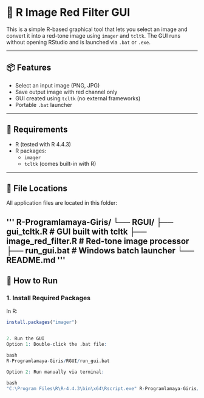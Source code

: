 # 🔴 R Image Red Filter GUI

This is a simple R-based graphical tool that lets you select an image and convert it into a red-tone image using `imager` and `tcltk`. The GUI runs without opening RStudio and is launched via `.bat` or `.exe`.

---

## 📦 Features

- Select an input image (PNG, JPG)
- Save output image with red channel only
- GUI created using `tcltk` (no external frameworks)
- Portable `.bat` launcher

---

## 🧰 Requirements

- R (tested with R 4.4.3)
- R packages:
  - `imager`
  - `tcltk` (comes built-in with R)

---

## 📁 File Locations

All application files are located in this folder:

''' R-Programlamaya-Giris/
└── RGUI/
├── gui_tcltk.R # GUI built with tcltk
├── image_red_filter.R # Red-tone image processor
├── run_gui.bat # Windows batch launcher
└── README.md
'''
---

## 🚀 How to Run

### 1. Install Required Packages

In R:

```r
install.packages("imager")


2. Run the GUI
Option 1: Double-click the .bat file:

bash
R-Programlamaya-Giris/RGUI/run_gui.bat

Option 2: Run manually via terminal:

bash
"C:\Program Files\R\R-4.4.3\bin\x64\Rscript.exe" R-Programlamaya-Giris/RGUI/gui_tcltk.R
